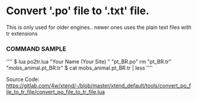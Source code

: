 # Convert '.po' file to '.txt' file.

This is only used for older engines.. newer ones uses the plain text files with tr extensions

### COMMAND SAMPLE
''''
$ lua po2tr.lua "Your Name (Your Site) <Your Email>" "pt_BR.po"
rm "pt_BR.tr" "mobs_animal.pt_BR.tr"
$ cat mobs_animal.pt_BR.tr | less
''''

Source Code: https://gitlab.com/4w/xtend/-/blob/master/xtend_default/tools/convert_po_file_to_tr_file/convert_po_file_to_tr_file.lua
